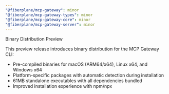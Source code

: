 ```yaml
---
"@fiberplane/mcp-gateway": minor
"@fiberplane/mcp-gateway-types": minor
"@fiberplane/mcp-gateway-core": minor
"@fiberplane/mcp-gateway-server": minor
---
```


Binary Distribution Preview

This preview release introduces binary distribution for the MCP Gateway CLI:
- Pre-compiled binaries for macOS (ARM64/x64), Linux x64, and Windows x64
- Platform-specific packages with automatic detection during installation
- 61MB standalone executables with all dependencies bundled
- Improved installation experience with npm/npx
